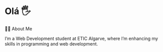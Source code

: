# Olá 🖐️

👨‍💻 About Me

I’m a Web Development student at ETIC Algarve, where I’m enhancing my skills in programming and web development.